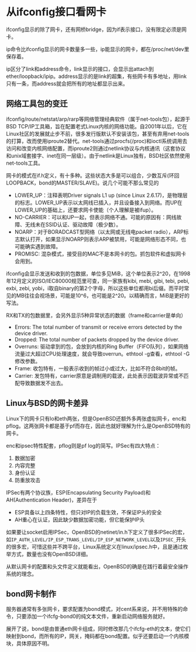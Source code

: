 # 从ifconfig接口看网卡

ifconfig显示的除了网卡，还有网桥bridge，因为if表示接口，没有限定必须是网卡。

ip命令比ifconfig显示的网卡数量多一些，ip能显示的网卡，都在/proc/net/dev里保存着。

ip区分了link和address命令，link显示的接口，会显示出attach到ether/loopback/ipip。address显示的是link的超集，有些网卡有多地址，用link只有一条，而address就会把所有的地址都显示出来。

## 网络工具包的变迁

ifconfig/route/netstat/arp/rarp等网络管理经典软件（属于net-tools包），起源于BSD TCP/IP工具箱，旨在配置老式Linux内核的网络功能。自2001年以后，它在Linux社区的发展就止步不前，很多发行版默认不安装该包，甚至有弃用net-tools的打算，改而使用iproute2替代。net-tools通过procfs(/proc)和ioctl系统调用去访问和改变内核网络配置，而iproute2则通过netlink协议与内核通讯（这套协议和unix域套接字、inet在同一层级）。由于netlink是Linux独有，BSD社区依然使用net-tools工具。

网卡的模式在if.h定义，有十多种。这些状态大多是可以组合，少数互斥(环回LOOPBACK，bond的MASTER/SLAVE)。说几个可能不那么常见的

* LOWER\_UP：注释表明Driver signals L1 up (since Linux 2.6.17)，是物理层的标志。LOWER\_UP表示以太网线已插入，并且设备接入到网络。而UP在LOWER\_UP的基础上，还要求网卡使能（个人理解是被ifup）。
* NO-CARRIER：可以和UP一起，但表示网络不通。可能的原因有：网线故障、无线未在SSID认证、驱动故障（极少数）。
* NOARP：对于BORADCAST型网络（以太网或无线电packet radio），ARP标志默认打开，如果显示NOARP则表示ARP被禁用，可能是网络形态不同，也可能确实遇到故障。
* PROMISC: 混杂模式，接受目的MAC不是本网卡的包。抓包软件和虚拟网卡会用到。

ifconfig会显示发送和收到的包数据，单位多见MiB，这个单位表示2^20，在1998年12月定义的ISO/IEC80000规范里可查，同一家族有kibi, mebi, gibi, tebi, pebi, exbi, zebi, yobi，i取自binary的第2个字母，所以这些单位都用bi后缀。而平时常见的MB往往会视场景，可能是10^6，也可能是2^20。以精确而言，MiB是更好的写法。

RX和TX的包数据里，会另外显示5种异常状态的数据（frame和carrier是单向）

* Errors: The total number of transmit or receive errors detected by the device driver.
* Dropped: The total number of packets dropped by the device driver.
* Overruns: 驱动拿到的包，会放到内核的Ring Buffer（FIFO队列），如果网络流量过大超过CPU处理速度，就会导致overrun。ethtool -g查看，ethtool -G修改参数。
* Frame: 收包特有，一般表示收到的帧过小或过大，比如不符合8bit的帧。
* Carrier: 发包特有，carrier原意是调制用的载波，此处表示因载波异常或不匹配导致数据发不出去。

## Linux与BSD的网卡差异

Linux下的网卡只有lo和eth两张，但是OpenBSD还额外多两张虚拟网卡，enc和pflog。这两张网卡都是基于pf而存在，因此也就好理解为什么是OpenBSD特有的网卡。

enc和ipsec特性配套，pflog则是pf log的简写。IPSec有四大特点：

1. 数据加密
2. 内容完整
3. 身份认证
4. 防重放攻击

IPSec有两个协议族，ESP(Encapsulating Security Payload)和AH(Authentication Header)，差异在于

* ESP具备以上四条特性，但只对IP的负载生效，不保证IP头的安全
* AH重心在认证，因此缺少数据加密功能，但它能保护IP头

如果要让socket启用IPSec，OpenBSD的netinet/in.h下定义了很多IPSec的宏，如`IP_AUTH_LEVEL/IP_ESP_TRANS_LEVEL/IP_ESP_NETWORK_LEVEL`以及`IPSEC_`开头的很多宏，可惜这些并不跨平台，Linux系统定义在linux/ipsec.h中，且是通过枚举方式，数量也没有OpenBSD详细。

从默认网卡的配置和头文件定义就能看出，OpenBSD的确是在践行着最安全操作系统的理念。

## bond网卡制作

服务器通常有多张网卡，要求配置为bond模式，对cent系来说，并不用特殊的命令，只要添加一个ifcfg-bond0的纯文本文件，重新启动网络服务就好。

展开了说，bond是由普通eth网卡组成，同时修改那几个ifcfg-eth的文本，使它们映射到bond，而所有的IP，网关，掩码都在bond配置。似乎还要启动一个内核模块，具体原因不明。
